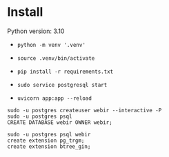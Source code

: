 # Install

Python version: 3.10

- `python -m venv '.venv'`

- `source .venv/bin/activate`

- `pip install -r requirements.txt`

- `sudo service postgresql start`

- `uvicorn app:app --reload`

```
sudo -u postgres createuser webir --interactive -P
sudo -u postgres psql
CREATE DATABASE webir OWNER webir;

sudo -u postgres psql webir
create extension pg_trgm;
create extension btree_gin;

```